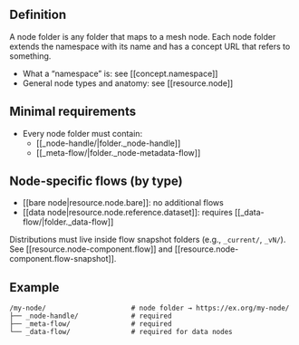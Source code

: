 
## Definition

A node folder is any folder that maps to a mesh node. Each node folder extends the namespace with its name and has a concept URL that refers to something. 

- What a “namespace” is: see [[concept.namespace]]
- General node types and anatomy: see [[resource.node]]

## Minimal requirements

- Every node folder must contain:
  - [[_node-handle/|folder._node-handle]]
  - [[_meta-flow/|folder._node-metadata-flow]]

## Node-specific flows (by type)

- [[bare node|resource.node.bare]]: no additional flows 
- [[data node|resource.node.reference.dataset]]: requires [[_data-flow/|folder._data-flow]]

Distributions must live inside flow snapshot folders (e.g., `_current/`, `_vN/`). See [[resource.node-component.flow]] and [[resource.node-component.flow-snapshot]].

## Example

```file
/my-node/                     # node folder → https://ex.org/my-node/
├── _node-handle/             # required
├── _meta-flow/               # required
└── _data-flow/               # required for data nodes
